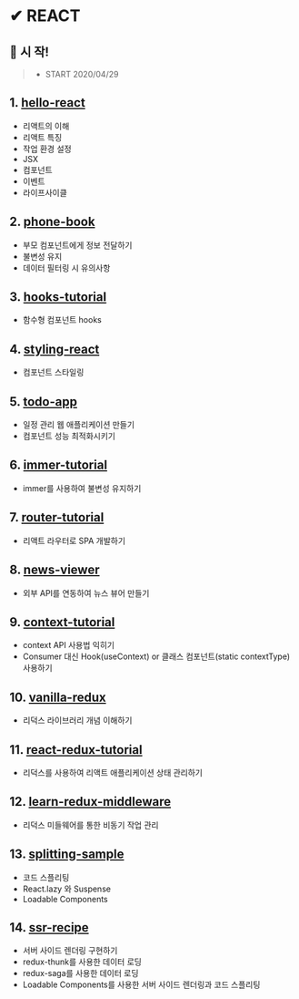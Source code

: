 # ✔ REACT


## 📌 시 작!
> - START 2020/04/29

## 1. [hello-react](https://github.com/saseungmin/react-tutorial/tree/master/hello-react)
- 리액트의 이해
- 리액트 특징
- 작업 환경 설정
- JSX
- 컴포넌트
- 이벤트
- 라이프사이클

## 2. [phone-book](https://github.com/saseungmin/react-tutorial/tree/master/phone-book)
- 부모 컴포넌트에게 정보 전달하기
- 불변성 유지
- 데이터 필터링 시 유의사항

## 3. [hooks-tutorial](https://github.com/saseungmin/react-tutorial/tree/master/hooks-tutorial)
- 함수형 컴포넌트 hooks

## 4. [styling-react](https://github.com/saseungmin/react-tutorial/tree/master/styling-react)
- 컴포넌트 스타일링

## 5. [todo-app](https://github.com/saseungmin/react-tutorial/tree/master/todo-app)
- 일정 관리 웹 애플리케이션 만들기
- 컴포넌트 성능 최적화시키기

## 6. [immer-tutorial](https://github.com/saseungmin/react-tutorial/tree/master/immer-tutorial)
- immer를 사용하여 불변성 유지하기

## 7. [router-tutorial](https://github.com/saseungmin/react-tutorial/tree/master/router-tutorial)
- 리액트 라우터로 SPA 개발하기

## 8. [news-viewer](https://github.com/saseungmin/react-tutorial/tree/master/news-viewer)
- 외부 API를 연동하여 뉴스 뷰어 만들기

## 9. [context-tutorial](https://github.com/saseungmin/react-tutorial/tree/master/context-tutorial)
- context API 사용법 익히기
- Consumer 대신 Hook(useContext) or 클래스 컴포넌트(static contextType) 사용하기

## 10. [vanilla-redux](https://github.com/saseungmin/react-tutorial/tree/master/vanilla-redux)
- 리덕스 라이브러리 개념 이해하기

## 11. [react-redux-tutorial](https://github.com/saseungmin/react-tutorial/tree/master/react-redux-tutorial)
- 리덕스를 사용하여 리액트 애플리케이션 상태 관리하기

## 12. [learn-redux-middleware](https://github.com/saseungmin/react-tutorial/tree/master/learn-redux-middleware)
- 리덕스 미들웨어를 통한 비동기 작업 관리

## 13. [splitting-sample](https://github.com/saseungmin/react-tutorial/tree/master/splitting-sample)
- 코드 스플리팅
- React.lazy 와 Suspense
- Loadable Components

## 14. [ssr-recipe](https://github.com/saseungmin/react-tutorial/tree/master/ssr-recipe)
- 서버 사이드 렌더링 구현하기
- redux-thunk를 사용한 데이터 로딩
- redux-saga를 사용한 데이터 로딩
- Loadable Components를 사용한 서버 사이드 렌더링과 코드 스플리팅